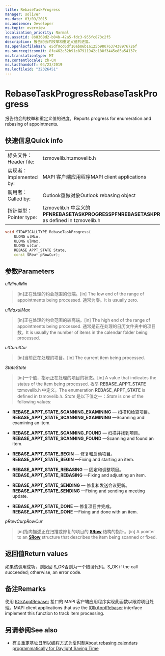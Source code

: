 ```yaml
---
title: RebaseTaskProgress
manager: soliver
ms.date: 03/09/2015
ms.audience: Developer
ms.topic: overview
localization_priority: Normal
ms.assetid: 8b8368d2-b04b-42a5-fdc3-955fc873c2f5
description: 报告约会的枚举和重定义值的进度。
ms.openlocfilehash: e5df0cd6df10ab86b1a125b9807637438976726f
ms.sourcegitcommit: 8fe462c32b91c87911942c188f3445e85a54137c
ms.translationtype: MT
ms.contentlocale: zh-CN
ms.lasthandoff: 04/23/2019
ms.locfileid: "32326451"
---
```

# <a name="rebasetaskprogress"></a><span data-ttu-id="49351-103">RebaseTaskProgress</span><span class="sxs-lookup"><span data-stu-id="49351-103">RebaseTaskProgress</span></span>

<span data-ttu-id="49351-104">报告约会的枚举和重定义值的进度。</span><span class="sxs-lookup"><span data-stu-id="49351-104">Reports progress for enumeration and rebasing of appointments.</span></span>
  
## <a name="quick-info"></a><span data-ttu-id="49351-105">快速信息</span><span class="sxs-lookup"><span data-stu-id="49351-105">Quick info</span></span>

|||
|:-----|:-----|
|<span data-ttu-id="49351-106">标头文件：</span><span class="sxs-lookup"><span data-stu-id="49351-106">Header file:</span></span>  <br/> |<span data-ttu-id="49351-107">tzmovelib.h</span><span class="sxs-lookup"><span data-stu-id="49351-107">tzmovelib.h</span></span>  <br/> |
|<span data-ttu-id="49351-108">实现者：</span><span class="sxs-lookup"><span data-stu-id="49351-108">Implemented by:</span></span>  <br/> |<span data-ttu-id="49351-109">MAPI 客户端应用程序</span><span class="sxs-lookup"><span data-stu-id="49351-109">MAPI client applications</span></span>  <br/> |
|<span data-ttu-id="49351-110">调用者：</span><span class="sxs-lookup"><span data-stu-id="49351-110">Called by:</span></span>  <br/> |<span data-ttu-id="49351-111">Outlook重做对象</span><span class="sxs-lookup"><span data-stu-id="49351-111">Outlook rebasing object</span></span>  <br/> |
|<span data-ttu-id="49351-112">指针类型：</span><span class="sxs-lookup"><span data-stu-id="49351-112">Pointer type:</span></span>  <br/> |<span data-ttu-id="49351-113">tzmovelib.h 中定义的 **PFNREBASETASKPROGRESS**</span><span class="sxs-lookup"><span data-stu-id="49351-113">**PFNREBASETASKPROGRESS** as defined in tzmovelib.h</span></span>  <br/> |
   
```cpp
void STDAPICALLTYPE RebaseTaskProgress(  
    ULONG ulMin, 
    ULONG ulMax, 
    ULONG ulCur, 
    REBASE_APPT_STATE State, 
    const SRow* pRowCur); 

```

## <a name="parameters"></a><span data-ttu-id="49351-114">参数</span><span class="sxs-lookup"><span data-stu-id="49351-114">Parameters</span></span>

<span data-ttu-id="49351-115">_ulMin_</span><span class="sxs-lookup"><span data-stu-id="49351-115">_ulMin_</span></span>
  
> <span data-ttu-id="49351-116">[in]正在处理的约会范围的低端。</span><span class="sxs-lookup"><span data-stu-id="49351-116">[in] The low end of the range of appointments being processed.</span></span> <span data-ttu-id="49351-117">通常为零。</span><span class="sxs-lookup"><span data-stu-id="49351-117">It is usually zero.</span></span>
    
<span data-ttu-id="49351-118">_ulMax_</span><span class="sxs-lookup"><span data-stu-id="49351-118">_ulMax_</span></span>
  
> <span data-ttu-id="49351-119">[in]正在处理的约会范围的较高端。</span><span class="sxs-lookup"><span data-stu-id="49351-119">[in] The high end of the range of appointments being processed.</span></span> <span data-ttu-id="49351-120">通常是正在处理的日历文件夹中的项目数。</span><span class="sxs-lookup"><span data-stu-id="49351-120">It is usually the number of items in the calendar folder being processed.</span></span>
    
<span data-ttu-id="49351-121">_ulCur_</span><span class="sxs-lookup"><span data-stu-id="49351-121">_ulCur_</span></span>
  
> <span data-ttu-id="49351-122">[in]当前正在处理的项目。</span><span class="sxs-lookup"><span data-stu-id="49351-122">[in] The current item being processed.</span></span>
    
<span data-ttu-id="49351-123">_State_</span><span class="sxs-lookup"><span data-stu-id="49351-123">_State_</span></span>
  
> <span data-ttu-id="49351-124">[in]一个值，指示正在处理的项目的状态。</span><span class="sxs-lookup"><span data-stu-id="49351-124">[in] A value that indicates the status of the item being processed.</span></span> <span data-ttu-id="49351-125">枚举 **REBASE_APPT_STATE** tzmovelib.h 中定义。</span><span class="sxs-lookup"><span data-stu-id="49351-125">The enumeration **REBASE_APPT_STATE** is defined in tzmovelib.h.</span></span>  <span data-ttu-id="49351-126">_State_ 是以下值之一：</span><span class="sxs-lookup"><span data-stu-id="49351-126">_State_ is one of the following values:</span></span> 
    
   - <span data-ttu-id="49351-127">**REBASE_APPT_STATE_SCANNING_EXAMINING** — 扫描和检查项目。</span><span class="sxs-lookup"><span data-stu-id="49351-127">**REBASE_APPT_STATE_SCANNING_EXAMINING** —Scanning and examining an item.</span></span> 
    
   - <span data-ttu-id="49351-128">**REBASE_APPT_STATE_SCANNING_FOUND** — 扫描并找到项目。</span><span class="sxs-lookup"><span data-stu-id="49351-128">**REBASE_APPT_STATE_SCANNING_FOUND** —Scanning and found an item.</span></span> 
    
   - <span data-ttu-id="49351-129">**REBASE_APPT_STATE_BEGIN** — 修复和启动项目。</span><span class="sxs-lookup"><span data-stu-id="49351-129">**REBASE_APPT_STATE_BEGIN** —Fixing and starting an item.</span></span> 
    
   - <span data-ttu-id="49351-130">**REBASE_APPT_STATE_REBASING** — 固定和调整项目。</span><span class="sxs-lookup"><span data-stu-id="49351-130">**REBASE_APPT_STATE_REBASING** —Fixing and adjusting an item.</span></span> 
    
   - <span data-ttu-id="49351-131">**REBASE_APPT_STATE_SENDING** — 修复和发送会议更新。</span><span class="sxs-lookup"><span data-stu-id="49351-131">**REBASE_APPT_STATE_SENDING** —Fixing and sending a meeting update.</span></span> 
    
   - <span data-ttu-id="49351-132">**REBASE_APPT_STATE_DONE** — 修复项目并完成。</span><span class="sxs-lookup"><span data-stu-id="49351-132">**REBASE_APPT_STATE_DONE** —Fixing and done with an item.</span></span> 
    
<span data-ttu-id="49351-133">_pRowCur_</span><span class="sxs-lookup"><span data-stu-id="49351-133">_pRowCur_</span></span>
  
> <span data-ttu-id="49351-134">[in]指向描述正在扫描或修复的项目的 **[SRow](https://msdn.microsoft.com/library/369c2d5c-8c2b-4314-9cb2-aaa89580aa2b%28Office.15%29.aspx)** 结构的指针。</span><span class="sxs-lookup"><span data-stu-id="49351-134">[in] A pointer to an **[SRow](https://msdn.microsoft.com/library/369c2d5c-8c2b-4314-9cb2-aaa89580aa2b%28Office.15%29.aspx)** structure that describes the item being scanned or fixed.</span></span> 
    
## <a name="return-values"></a><span data-ttu-id="49351-135">返回值</span><span class="sxs-lookup"><span data-stu-id="49351-135">Return values</span></span>

<span data-ttu-id="49351-136">如果该调用成功，则返回 S_OK否则为一个错误代码。</span><span class="sxs-lookup"><span data-stu-id="49351-136">S_OK if the call succeeded; otherwise, an error code.</span></span>
  
## <a name="remarks"></a><span data-ttu-id="49351-137">备注</span><span class="sxs-lookup"><span data-stu-id="49351-137">Remarks</span></span>

<span data-ttu-id="49351-138">使用 [IOlkApptRebaser](iolkapptrebaser.md) 接口的 MAPI 客户端应用程序实现此函数以跟踪项目处理。</span><span class="sxs-lookup"><span data-stu-id="49351-138">MAPI client applications that use the [IOlkApptRebaser](iolkapptrebaser.md) interface implement this function to track item processing.</span></span> 
  
## <a name="see-also"></a><span data-ttu-id="49351-139">另请参阅</span><span class="sxs-lookup"><span data-stu-id="49351-139">See also</span></span>

- [<span data-ttu-id="49351-140">有关重定基址日历以编程方式为夏时制</span><span class="sxs-lookup"><span data-stu-id="49351-140">About rebasing calendars programmatically for Daylight Saving Time</span></span>](about-rebasing-calendars-programmatically-for-daylight-saving-time.md)

